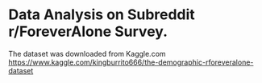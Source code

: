 # Data Analysis on Subreddit r/ForeverAlone Survey.

The dataset was downloaded from Kaggle.com https://www.kaggle.com/kingburrito666/the-demographic-rforeveralone-dataset


